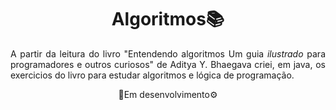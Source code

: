 <h1 align="center">Algoritmos📚</h1>
<p align="justify"> A partir da leitura do livro "Entendendo algoritmos Um guia <i>ilustrado</i> para programadores e outros curiosos" de Aditya Y. Bhaegava criei, em java, os exercicios do livro para estudar algoritmos e lógica de programação.</p>
<p align="center"> 🚧Em desenvolvimento⚙️</p>

